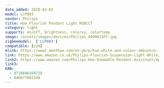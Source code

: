 ```yaml
---
date_added: 2020-02-02
model: LCP003
vendor: Philips
title: Hue Flourish Pendant Light RGBCCT
category: light
supports: on/off, brightness, colorxy, colortemp
image: /assets/images/devices/Philips_4090631P7.jpg
zigbeemodel:  ['LCP003']
compatible: [z2m]
mlink: https://www2.meethue.com/en-gb/p/hue-white-and-colour-ambience-flourish-pendant-light/4090631P7
link: https://www.amazon.co.uk/Philips-Flourish-Suspension-Light-White/dp/B07FY8MFZY
link2: https://www.amazon.com/Philips-Hue-Dimmable-Pendant-Assistant/dp/B00OZLWTPY
link3: 
EAN: 
  - 8718696169728
  - 046677802349
---
```

